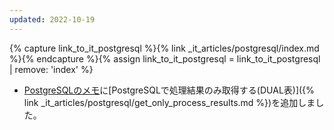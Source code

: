 ```yaml
---
updated: 2022-10-19
---
```

{% capture link_to_it_postgresql %}{% link _it_articles/postgresql/index.md %}{% endcapture %}{% assign link_to_it_postgresql = link_to_it_postgresql | remove: 'index' %}

- [PostgreSQLのメモ]({{link_to_it_postgresql}})に[PostgreSQLで処理結果のみ取得する(DUAL表)]({% link _it_articles/postgresql/get_only_process_results.md %})を追加しました。